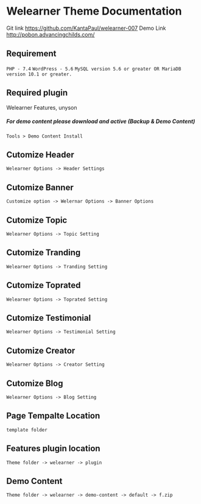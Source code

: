 # Welearner Theme Documentation

Git link  https://github.com/KantaPaul/welearner-007
Demo Link http://pobon.advancingchilds.com/

## Requirement
`PHP - 7.4`
`WordPress - 5.6`
`MySQL version 5.6 or greater OR MariaDB version 10.1 or greater.`

## Required plugin

Welearner Features,
unyson
##### For demo content please download and active (Backup & Demo Content)
`Tools > Demo Content Install`

## Cutomize Header

`Welearner Options -> Header Settings`

## Cutomize Banner

`Customize option -> Welernar Options -> Banner Options`

## Cutomize Topic

`Welearner Options -> Topic Setting`

## Cutomize Tranding

`Welearner Options -> Tranding Setting`

## Cutomize Toprated

`Welearner Options -> Toprated Setting`

## Cutomize Testimonial

`Welearner Options -> Testimonial Setting`

## Cutomize Creator

`Welearner Options -> Creator Setting`

## Cutomize Blog

`Welearner Options -> Blog Setting`

## Page Tempalte Location

`template folder`

## Features plugin location

`Theme folder -> welearner -> plugin`

## Demo Content

`Theme folder -> welearner -> demo-content -> default -> f.zip`
